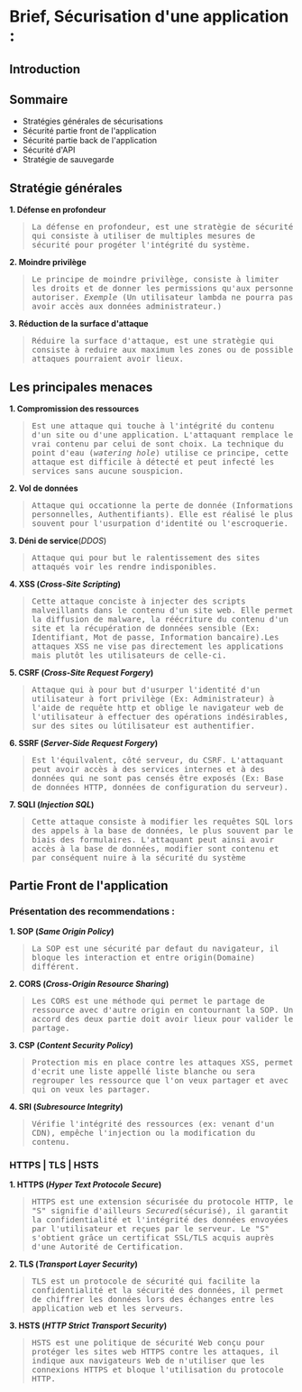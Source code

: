 # Brief, Sécurisation d'une application :

## Introduction

## Sommaire

- Stratégies générales de sécurisations
- Sécurité partie front de l'application
- Sécurité partie back de l'application
- Sécurité d'API
- Stratégie de sauvegarde

## Stratégie générales

**1. Défense en profondeur**

> <samp>La défense en profondeur, est une stratègie de sécurité qui consiste à utiliser de multiples mesures de sécurité pour progéter l'intégrité du système.</samp>

**2. Moindre privilège**

> <samp>Le principe de moindre privilège, consiste à limiter les droits et de donner les permissions qu'aux personne autoriser.
> _Exemple_ (Un utilisateur lambda ne pourra pas avoir accès aux données administrateur.)</samp>

**3. Réduction de la surface d'attaque**

> <samp>Réduire la surface d'attaque, est une stratègie qui consiste à reduire aux maximum les zones ou de possible attaques pourraient avoir lieux.</samp>

## Les principales menaces

**1. Compromission des ressources**

> <samp>Est une attaque qui touche à l'intégrité du contenu d'un site ou d'une application. L'attaquant remplace le vrai contenu par celui de sont choix. La technique du point d'eau (_watering hole_) utilise ce principe, cette attaque est difficile à détecté et peut infecté les services sans aucune souspicion. </samp>

**2. Vol de données**

> <samp>Attaque qui occationne la perte de donnée (Informations personnelles, Authentifiants). Elle est réalisé le plus souvent pour l'usurpation d'identité ou l'escroquerie.</samp>

**3. Déni de service**(_DDOS_)

> <samp>Attaque qui pour but le ralentissement des sites attaqués voir les rendre indisponibles.</samp>

**4. XSS (_Cross-Site Scripting_)**

> <samp>Cette attaque conciste à injecter des scripts malveillants dans le contenu d'un site web. Elle permet la diffusion de malware, la réécriture du contenu d'un site et la récupération de données sensible (Ex: Identifiant, Mot de passe, Information bancaire).Les attaques XSS ne vise pas directement les applications mais plutôt les utilisateurs de celle-ci. </samp>

**5. CSRF (_Cross-Site Request Forgery_)**

> <samp>Attaque qui à pour but d'usurper l'identité d'un utilisateur à fort privilège (Ex: Administrateur) à l'aide de requête http et oblige le navigateur web de l'utilisateur à effectuer des opérations indésirables, sur des sites ou lútilisateur est authentifier.</samp>

**6. SSRF (_Server-Side Request Forgery_)**

> <samp>Est l'équilvalent, côté serveur, du CSRF. L'attaquant peut avoir accès à des services internes et à des données qui ne sont pas censés être exposés (Ex: Base de données HTTP, données de configuration du serveur).</samp>

**7. SQLI (_Injection SQL_)**

> <samp>Cette attaque consiste à modifier les requêtes SQL lors des appels à la base de données, le plus souvent par le biais des formulaires. L'attaquant peut ainsi avoir accès à la base de données, modifier sont contenu et par conséquent nuire à la sécurité du système </samp>

## Partie Front de l'application

### Présentation des recommendations :

**1. SOP (_Same Origin Policy_)**

> <samp>La SOP est une sécurité par defaut du navigateur, il bloque les interaction et entre origin(Domaine) différent. </samp>

**2. CORS (_Cross-Origin Resource Sharing_)**

> <samp>Les CORS est une méthode qui permet le partage de ressource avec d'autre origin en contournant la SOP. Un accord des deux partie doit avoir lieux pour valider le partage.</samp>

**3. CSP (_Content Security Policy_)**

> <samp>Protection mis en place contre les attaques XSS, permet d'ecrit une liste appellé liste blanche ou sera regrouper les ressource que l'on veux partager et avec qui on veux les partager.</samp>

**4. SRI (_Subresource Integrity_)**

> <samp>Vérifie l'intégrité des ressources (ex: venant d'un CDN), empêche l'injection ou la modification du contenu.</samp>

### HTTPS | TLS | HSTS

**1. HTTPS (_Hyper Text Protocole Secure_)**

> <samp>HTTPS est une extension sécurisée du protocole HTTP, le "S" signifie d'ailleurs _Secured_(sécurisé), il garantit la confidentialité et l'intégrité des données envoyées par l'utilisateur et reçues par le serveur.
> Le "S" s'obtient grâce un certificat SSL/TLS acquis auprès d'une Autorité de Certification.</samp>

**2. TLS (_Transport Layer Security_)**

> <samp>TLS est un protocole de sécurité qui facilite la confidentialité et la sécurité des données, il permet de chiffrer les données lors des échanges entre les application web et les serveurs. </samp>

**3. HSTS (_HTTP Strict Transport Security_)**

> <samp>HSTS est une politique de sécurité Web conçu pour protéger les sites web HTTPS contre les attaques, il indique aux navigateurs Web de n'utiliser que les connexions HTTPS et bloque l'utilisation du protocole HTTP.</samp>
